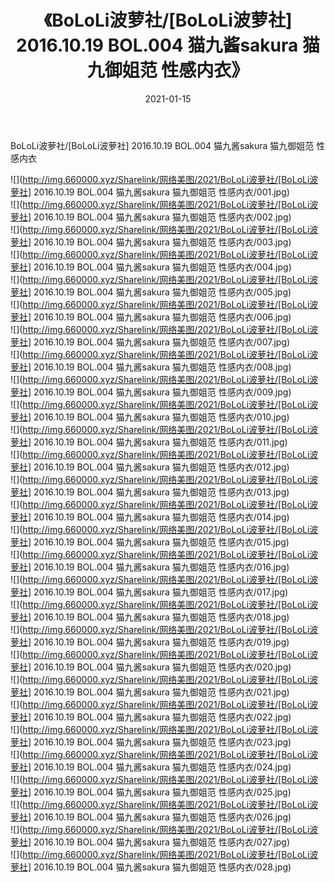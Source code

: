 ﻿---
layout: post
title:  《BoLoLi波萝社/[BoLoLi波萝社] 2016.10.19 BOL.004 猫九酱sakura 猫九御姐范 性感内衣》
date:   2021-01-15
img: http://img.660000.xyz/Sharelink/网络美图/2021/BoLoLi波萝社/[BoLoLi波萝社] 2016.10.19 BOL.004 猫九酱sakura 猫九御姐范 性感内衣/000.jpg
categories: [美女, 清纯, 唯美]
---

BoLoLi波萝社/[BoLoLi波萝社] 2016.10.19 BOL.004 猫九酱sakura 猫九御姐范 性感内衣

 ![](http://img.660000.xyz/Sharelink/网络美图/2021/BoLoLi波萝社/[BoLoLi波萝社] 2016.10.19 BOL.004 猫九酱sakura 猫九御姐范 性感内衣/001.jpg) <br>![](http://img.660000.xyz/Sharelink/网络美图/2021/BoLoLi波萝社/[BoLoLi波萝社] 2016.10.19 BOL.004 猫九酱sakura 猫九御姐范 性感内衣/002.jpg) <br>![](http://img.660000.xyz/Sharelink/网络美图/2021/BoLoLi波萝社/[BoLoLi波萝社] 2016.10.19 BOL.004 猫九酱sakura 猫九御姐范 性感内衣/003.jpg) <br>![](http://img.660000.xyz/Sharelink/网络美图/2021/BoLoLi波萝社/[BoLoLi波萝社] 2016.10.19 BOL.004 猫九酱sakura 猫九御姐范 性感内衣/004.jpg) <br>![](http://img.660000.xyz/Sharelink/网络美图/2021/BoLoLi波萝社/[BoLoLi波萝社] 2016.10.19 BOL.004 猫九酱sakura 猫九御姐范 性感内衣/005.jpg) <br>![](http://img.660000.xyz/Sharelink/网络美图/2021/BoLoLi波萝社/[BoLoLi波萝社] 2016.10.19 BOL.004 猫九酱sakura 猫九御姐范 性感内衣/006.jpg) <br>![](http://img.660000.xyz/Sharelink/网络美图/2021/BoLoLi波萝社/[BoLoLi波萝社] 2016.10.19 BOL.004 猫九酱sakura 猫九御姐范 性感内衣/007.jpg) <br>![](http://img.660000.xyz/Sharelink/网络美图/2021/BoLoLi波萝社/[BoLoLi波萝社] 2016.10.19 BOL.004 猫九酱sakura 猫九御姐范 性感内衣/008.jpg) <br>![](http://img.660000.xyz/Sharelink/网络美图/2021/BoLoLi波萝社/[BoLoLi波萝社] 2016.10.19 BOL.004 猫九酱sakura 猫九御姐范 性感内衣/009.jpg) <br>![](http://img.660000.xyz/Sharelink/网络美图/2021/BoLoLi波萝社/[BoLoLi波萝社] 2016.10.19 BOL.004 猫九酱sakura 猫九御姐范 性感内衣/010.jpg) <br>![](http://img.660000.xyz/Sharelink/网络美图/2021/BoLoLi波萝社/[BoLoLi波萝社] 2016.10.19 BOL.004 猫九酱sakura 猫九御姐范 性感内衣/011.jpg) <br>![](http://img.660000.xyz/Sharelink/网络美图/2021/BoLoLi波萝社/[BoLoLi波萝社] 2016.10.19 BOL.004 猫九酱sakura 猫九御姐范 性感内衣/012.jpg) <br>![](http://img.660000.xyz/Sharelink/网络美图/2021/BoLoLi波萝社/[BoLoLi波萝社] 2016.10.19 BOL.004 猫九酱sakura 猫九御姐范 性感内衣/013.jpg) <br>![](http://img.660000.xyz/Sharelink/网络美图/2021/BoLoLi波萝社/[BoLoLi波萝社] 2016.10.19 BOL.004 猫九酱sakura 猫九御姐范 性感内衣/014.jpg) <br>![](http://img.660000.xyz/Sharelink/网络美图/2021/BoLoLi波萝社/[BoLoLi波萝社] 2016.10.19 BOL.004 猫九酱sakura 猫九御姐范 性感内衣/015.jpg) <br>![](http://img.660000.xyz/Sharelink/网络美图/2021/BoLoLi波萝社/[BoLoLi波萝社] 2016.10.19 BOL.004 猫九酱sakura 猫九御姐范 性感内衣/016.jpg) <br>![](http://img.660000.xyz/Sharelink/网络美图/2021/BoLoLi波萝社/[BoLoLi波萝社] 2016.10.19 BOL.004 猫九酱sakura 猫九御姐范 性感内衣/017.jpg) <br>![](http://img.660000.xyz/Sharelink/网络美图/2021/BoLoLi波萝社/[BoLoLi波萝社] 2016.10.19 BOL.004 猫九酱sakura 猫九御姐范 性感内衣/018.jpg) <br>![](http://img.660000.xyz/Sharelink/网络美图/2021/BoLoLi波萝社/[BoLoLi波萝社] 2016.10.19 BOL.004 猫九酱sakura 猫九御姐范 性感内衣/019.jpg) <br>![](http://img.660000.xyz/Sharelink/网络美图/2021/BoLoLi波萝社/[BoLoLi波萝社] 2016.10.19 BOL.004 猫九酱sakura 猫九御姐范 性感内衣/020.jpg) <br>![](http://img.660000.xyz/Sharelink/网络美图/2021/BoLoLi波萝社/[BoLoLi波萝社] 2016.10.19 BOL.004 猫九酱sakura 猫九御姐范 性感内衣/021.jpg) <br>![](http://img.660000.xyz/Sharelink/网络美图/2021/BoLoLi波萝社/[BoLoLi波萝社] 2016.10.19 BOL.004 猫九酱sakura 猫九御姐范 性感内衣/022.jpg) <br>![](http://img.660000.xyz/Sharelink/网络美图/2021/BoLoLi波萝社/[BoLoLi波萝社] 2016.10.19 BOL.004 猫九酱sakura 猫九御姐范 性感内衣/023.jpg) <br>![](http://img.660000.xyz/Sharelink/网络美图/2021/BoLoLi波萝社/[BoLoLi波萝社] 2016.10.19 BOL.004 猫九酱sakura 猫九御姐范 性感内衣/024.jpg) <br>![](http://img.660000.xyz/Sharelink/网络美图/2021/BoLoLi波萝社/[BoLoLi波萝社] 2016.10.19 BOL.004 猫九酱sakura 猫九御姐范 性感内衣/025.jpg) <br>![](http://img.660000.xyz/Sharelink/网络美图/2021/BoLoLi波萝社/[BoLoLi波萝社] 2016.10.19 BOL.004 猫九酱sakura 猫九御姐范 性感内衣/026.jpg) <br>![](http://img.660000.xyz/Sharelink/网络美图/2021/BoLoLi波萝社/[BoLoLi波萝社] 2016.10.19 BOL.004 猫九酱sakura 猫九御姐范 性感内衣/027.jpg) <br>![](http://img.660000.xyz/Sharelink/网络美图/2021/BoLoLi波萝社/[BoLoLi波萝社] 2016.10.19 BOL.004 猫九酱sakura 猫九御姐范 性感内衣/028.jpg) <br>